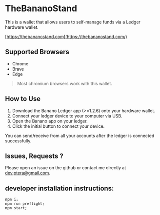# TheBananoStand

This is a wallet that allows users to self-manage funds via a Ledger hardware wallet.

[https://thebananostand.com](https://thebananostand.com/)

## Supported Browsers

- Chrome
- Brave
- Edge

> Most chromium browsers work with this wallet.

## How to Use

1.  Download the Banano Ledger app (>=1.2.6) onto your hardware wallet.
2.  Connect your ledger device to your computer via USB.
3.  Open the Banano app on your ledger.
4.  Click the initial button to connect your device.  

You can send/receive from all your accounts after the ledger is connected successfully.

## Issues, Requests ?

Please open an issue on the github or contact me directly at dev.ptera@gmail.com.

## developer installation instructions:

    npm i;
    npm run preflight;
    npm start;
